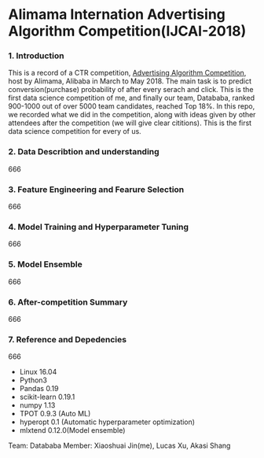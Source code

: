 # Alimama Internation Advertising Algorithm Competition(IJCAI-2018)
### 1. Introduction
This is a record of a CTR competition, [Advertising Algorithm Competition](https://tianchi.aliyun.com/competition/introduction.htm?raceId=231647), host by Alimama, Alibaba in March to May 2018. The main task is to predict conversion(purchase) probability of after every serach and click. This is the first data science competition of me, and finally our team, Datababa, ranked 900-1000 out of over 5000 team candidates, reached Top 18%. In this repo, we recorded what we did in the competition, along with ideas given by other attendees after the competition (we will give clear cititions). This is the first data science competition for every of us.

### 2. Data Describtion and understanding
666

### 3. Feature Engineering and Fearure Selection
666

### 4. Model Training and Hyperparameter Tuning
666

### 5. Model Ensemble 
666

### 6. After-competition Summary 
666

### 7. Reference and Depedencies
666
- Linux 16.04
- Python3
- Pandas 0.19
- scikit-learn 0.19.1
- numpy 1.13
- TPOT 0.9.3 (Auto ML)
- hyperopt 0.1 (Automatic hyperparameter optimization)
- mlxtend 0.12.0(Model ensemble)

Team: Datababa
Member: Xiaoshuai Jin(me), Lucas Xu,  Akasi Shang

